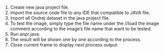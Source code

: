 1.	Create new java project file.
2.	Import the source code file to any IDE that compatible to JAVA file.
3.	Import all Ondrej dataset in the java project file.
4.	To test the image, simply type the file name under the //load the image comment according to the image’s file name that want to be tested.
5.	Run anpr.java.
6.	The result will be shown one by one according to the process.
7.	Close current frame to display next process output.
